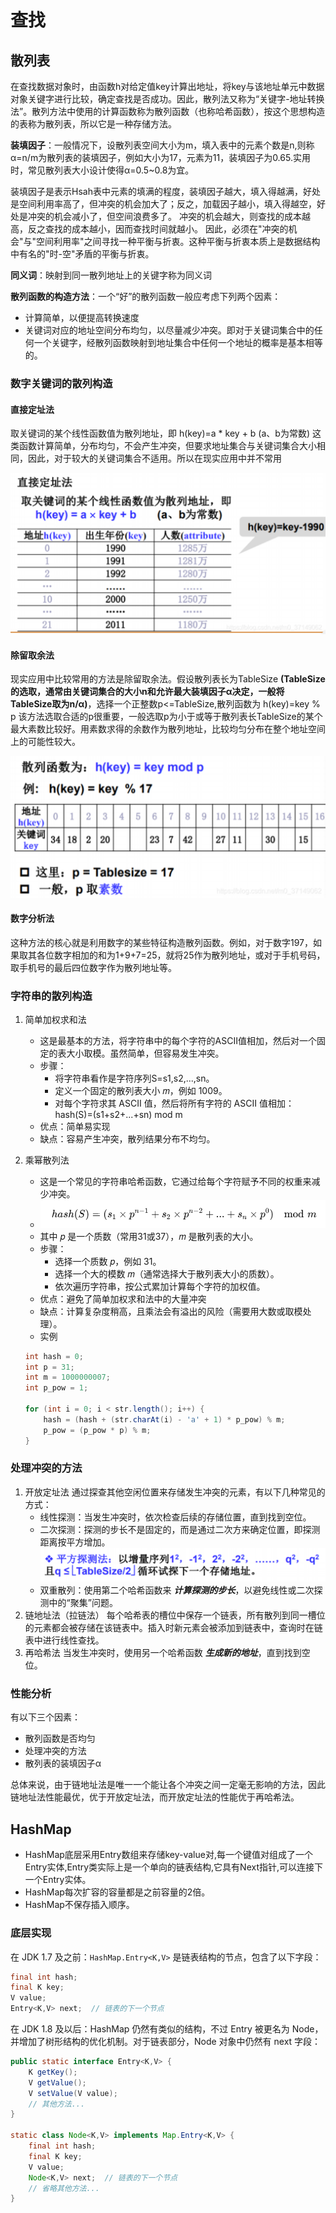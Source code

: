 # 查找

## 散列表

在查找数据对象时，由函数h对给定值key计算出地址，将key与该地址单元中数据对象关键字进行比较，确定查找是否成功。因此，散列法又称为“关键字-地址转换法”。散列方法中使用的计算函数称为散列函数（也称哈希函数），按这个思想构造的表称为散列表，所以它是一种存储方法。

**装填因子**：一般情况下，设散列表空间大小为m，填入表中的元素个数是n,则称α=n/m为散列表的装填因子，例如大小为17，元素为11，装填因子为0.65.实用时，常见散列表大小设计使得α=0.5~0.8为宜。

装填因子是表示Hsah表中元素的填满的程度，装填因子越大，填入得越满，好处是空间利用率高了，但冲突的机会加大了；反之，加载因子越小，填入得越空，好处是冲突的机会减小了，但空间浪费多了。
冲突的机会越大，则查找的成本越高，反之查找的成本越小，因而查找时间就越小。
因此，必须在"冲突的机会"与"空间利用率"之间寻找一种平衡与折衷。这种平衡与折衷本质上是数据结构中有名的"时-空"矛盾的平衡与折衷。

**同义词**：映射到同一散列地址上的关键字称为同义词

**散列函数的构造方法**：一个“好”的散列函数一般应考虑下列两个因素：

- 计算简单，以便提高转换速度
- 关键词对应的地址空间分布均匀，以尽量减少冲突。即对于关键词集合中的任何一个关键字，经散列函数映射到地址集合中任何一个地址的概率是基本相等的。

### 数字关键词的散列构造

#### 直接定址法

取关键词的某个线性函数值为散列地址，即 h(key)=a * key + b (a、b为常数)
这类函数计算简单，分布均匀，不会产生冲突，但要求地址集合与关键词集合大小相同，因此，对于较大的关键词集合不适用。所以在现实应用中并不常用

![alt text](image-13.png)

#### 除留取余法

现实应用中比较常用的方法是除留取余法。假设散列表长为TableSize **(TableSize的选取，通常由关键词集合的大小n和允许最大装填因子α决定，一般将TableSize取为n/α)**，选择一个正整数p<=TableSize,散列函数为 h(key)=key % p
该方法选取合适的p很重要，一般选取p为小于或等于散列表长TableSize的某个最大素数比较好。用素数求得的余数作为散列地址，比较均匀分布在整个地址空间上的可能性较大。

![alt text](image-14.png)

#### 数字分析法

这种方法的核心就是利用数字的某些特征构造散列函数。例如，对于数字197，如果取其各位数字相加的和为1+9+7=25，就将25作为散列地址，或对于手机号码，取手机号的最后四位数字作为散列地址等。

### 字符串的散列构造

1. 简单加权求和法
    - 这是最基本的方法，将字符串中的每个字符的ASCII值相加，然后对一个固定的表大小取模。虽然简单，但容易发生冲突。
    - 步骤：
        - 将字符串看作是字符序列S=s1,s2,...,sn。
        - 定义一个固定的散列表大小 𝑚，例如 1009。
        - 对每个字符求其 ASCII 值，然后将所有字符的 ASCII 值相加：hash(S)=(s1+s2+...+sn) mod m
    - 优点：简单易实现
    - 缺点：容易产生冲突，散列结果分布不均匀。
2. 乘幂散列法
    - 这是一个常见的字符串哈希函数，它通过给每个字符赋予不同的权重来减少冲突。
    - ![alt text](image-15.png)
    - 其中 𝑝 是一个质数（常用31或37），𝑚 是散列表的大小。
    - 步骤：
        - 选择一个质数 𝑝，例如 31。
        - 选择一个大的模数 𝑚（通常选择大于散列表大小的质数）。
        - 依次遍历字符串，按公式累加计算每个字符的加权值。
    - 优点：避免了简单加权求和法中的大量冲突
    - 缺点：计算复杂度稍高，且乘法会有溢出的风险（需要用大数或取模处理）。
    - 实例

    ```java
    int hash = 0;
    int p = 31;
    int m = 1000000007;
    int p_pow = 1;

    for (int i = 0; i < str.length(); i++) {
        hash = (hash + (str.charAt(i) - 'a' + 1) * p_pow) % m;
        p_pow = (p_pow * p) % m;
    }
    ```

### 处理冲突的方法

1. 开放定址法
通过探查其他空闲位置来存储发生冲突的元素，有以下几种常见的方式：
    - 线性探测：当发生冲突时，依次检查后续的存储位置，直到找到空位。
    - 二次探测：探测的步长不是固定的，而是通过二次方来确定位置，即探测距离按平方增加。
    ![alt text](image-16.png)
    - 双重散列：使用第二个哈希函数来 ***计算探测的步长***，以避免线性或二次探测中的“聚集”问题。
2. 链地址法（拉链法）
每个哈希表的槽位中保存一个链表，所有散列到同一槽位的元素都会被存储在该链表中。插入时新元素会被添加到链表中，查询时在链表中进行线性查找。
3. 再哈希法
当发生冲突时，使用另一个哈希函数 ***生成新的地址***，直到找到空位。

### 性能分析

有以下三个因素：

- 散列函数是否均匀
- 处理冲突的方法
- 散列表的装填因子α

总体来说，由于链地址法是唯一一个能让各个冲突之间一定毫无影响的方法，因此链地址法性能最优，优于开放定址法，而开放定址法的性能优于再哈希法。

## HashMap

- HashMap底层采用Entry数组来存储key-value对,每一个键值对组成了一个Entry实体,Entry类实际上是一个单向的链表结构,它具有Next指针,可以连接下一个Entry实体。
- HashMap每次扩容的容量都是之前容量的2倍。
- HashMap不保存插入顺序。

### 底层实现

在 JDK 1.7 及之前：`HashMap.Entry<K,V>` 是链表结构的节点，包含了以下字段：

```java
final int hash;
final K key;
V value;
Entry<K,V> next;  // 链表的下一个节点
```

在 JDK 1.8 及以后：HashMap 仍然有类似的结构，不过 Entry 被更名为 Node，并增加了树形结构的优化机制。对于链表部分，Node 对象中仍然有 next 字段：

```java
public static interface Entry<K,V> {
    K getKey();
    V getValue();
    V setValue(V value);
    // 其他方法...
}

static class Node<K,V> implements Map.Entry<K,V> {
    final int hash;
    final K key;
    V value;
    Node<K,V> next;  // 链表的下一个节点
    // 省略其他方法...
}
```
